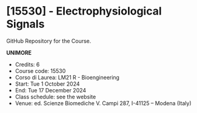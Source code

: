 # [15530] - Electrophysiological Signals

GitHub Repository for the Course.

**UNIMORE**
- Credits:          6
- Course code:      15530
- Corso di Laurea:  LM21 R - Bioengineering
- Start:            Tue 1 October 2024
- End:              Tue 17 December 2024
- Class schedule:   see the website
- Venue:            ed. Scienze Biomediche V. Campi 287, I-41125 – Modena (Italy)


